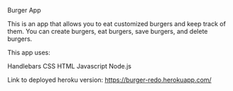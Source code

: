 Burger App

This is an app that allows you to eat customized burgers and keep track of them.  You can create burgers, eat burgers, save burgers, and delete burgers.

This app uses:

Handlebars
CSS
HTML
Javascript
Node.js

Link to deployed heroku version: https://burger-redo.herokuapp.com/
